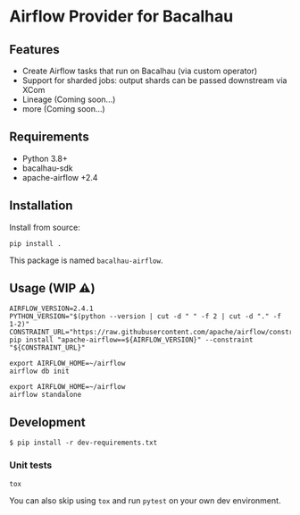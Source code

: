 # Airflow Provider for Bacalhau

## Features

- Create Airflow tasks that run on Bacalhau (via custom operator)
- Support for sharded jobs: output shards can be passed downstream via XCom
- Lineage (Coming soon...)
- more (Coming soon...)
## Requirements

- Python 3.8+
- bacalhau-sdk
- apache-airflow +2.4

## Installation

Install from source:

```shell
pip install .
```

This package is named `bacalhau-airflow`.

## Usage (WIP :warning:)

```
AIRFLOW_VERSION=2.4.1
PYTHON_VERSION="$(python --version | cut -d " " -f 2 | cut -d "." -f 1-2)"
CONSTRAINT_URL="https://raw.githubusercontent.com/apache/airflow/constraints-${AIRFLOW_VERSION}/constraints-${PYTHON_VERSION}.txt"
pip install "apache-airflow==${AIRFLOW_VERSION}" --constraint "${CONSTRAINT_URL}"

export AIRFLOW_HOME=~/airflow
airflow db init
```

```
export AIRFLOW_HOME=~/airflow
airflow standalone
```


## Development


```shell
$ pip install -r dev-requirements.txt
```

### Unit tests


```shell
tox
```

You can also skip using `tox` and run `pytest` on your own dev environment.

